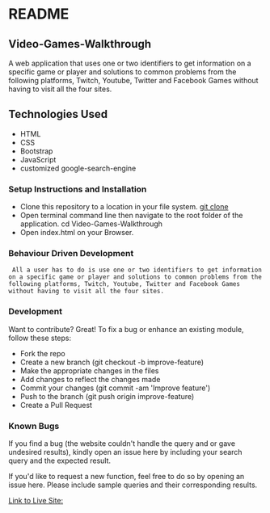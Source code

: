 
# README
## Video-Games-Walkthrough
A  web application that uses one or two identifiers to get information on a specific game or player and solutions to common problems from the following platforms, Twitch, Youtube, Twitter and Facebook Games without having to visit all the four sites. 
 

## Technologies Used
* HTML 
* CSS
* Bootstrap
* JavaScript
* customized google-search-engine

### Setup Instructions and Installation
* Clone this repository to a location in your file system. 
[git clone](https://github.com/sam2020-4/Video-Games-Walkthrough)
* Open terminal command line then navigate to the root folder of the application. cd Video-Games-Walkthrough
* Open index.html on your Browser.

### Behaviour Driven Development
     All a user has to do is use one or two identifiers to get information on a specific game or player and solutions to common problems from the following platforms, Twitch, Youtube, Twitter and Facebook Games without having to visit all the four sites. 
### Development
Want to contribute? Great!
To fix a bug or enhance an existing module, follow these steps:
* Fork the repo
* Create a new branch (git checkout -b improve-feature)
* Make the appropriate changes in the files
* Add changes to reflect the changes made
* Commit your changes (git commit -am 'Improve feature')
* Push to the branch (git push origin improve-feature)
* Create a Pull Request
### Known Bugs
If you find a bug (the website couldn't handle the query and or gave undesired results), kindly open an issue here by including your search query and the expected result.

If you'd like to request a new function, feel free to do so by opening an issue here. Please include sample queries and their corresponding results.

[Link to Live Site:](https://sam2020-4.github.io/Video-Games-Walkthrough/)